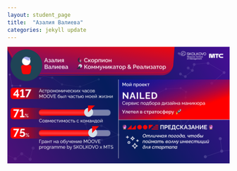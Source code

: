 ```yaml
---
layout: student_page
title:  "Азалия Валиева"
categories: jekyll update
---
```

<img class="img-fluid" src="/img/posts/Азалия Валиева.png" alt="moove-2">

